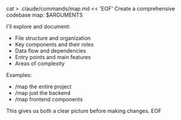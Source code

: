 cat > .claude/commands/map.md << 'EOF'
Create a comprehensive codebase map: $ARGUMENTS

I'll explore and document:
- File structure and organization
- Key components and their roles
- Data flow and dependencies
- Entry points and main features
- Areas of complexity

Examples:
- /map the entire project
- /map just the backend
- /map frontend components

This gives us both a clear picture before making changes.
EOF
